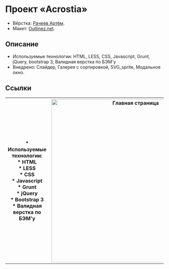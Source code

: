 # Проект «Acrostia»

* Вёрстка: [Рачеев Артём](https://github.com/cannaxus).
* Макет: [Outlinez.net](http://www.outlinez.net/).

## Описание

* Используемые технологии: HTML, LESS, CSS, Javascript, Grunt, jQuery, bootstrap 3, Валидная верстка по БЭМ'у
* Внедрено: Слайдер, Галерея с сортировкой, SVG_sprite, Модальное окно.

## Ссылки

<table>
  <tr>
  <th>
    * Используемые технологии: <br>
    * HTML <br>
    * LESS <br>
    * CSS <br>
    * Javascript <br>
    * Grunt <br>
    * jQuery <br>
    * Bootstrap 3<br>
    * Валидная верстка по БЭМ'у<br>
    </th>
  <th><a href="https://cannaxus.github.io/Acrostia/" target="_blank">
        <img src="https://raw.githubusercontent.com/Cannaxus/Acrostia/master/img/preview_acrostia.jpg" width="520" alt="Главная страница">
      </a></th>
  </tr>
</table>

